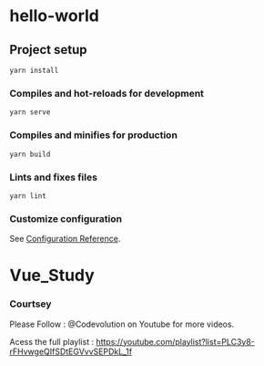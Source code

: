 # hello-world

## Project setup
```
yarn install
```

### Compiles and hot-reloads for development
```
yarn serve
```

### Compiles and minifies for production
```
yarn build
```

### Lints and fixes files
```
yarn lint
```

### Customize configuration
See [Configuration Reference](https://cli.vuejs.org/config/).
# Vue_Study


### Courtsey
Please Follow : @Codevolution on Youtube for more videos.

Acess the full playlist : https://youtube.com/playlist?list=PLC3y8-rFHvwgeQIfSDtEGVvvSEPDkL_1f
